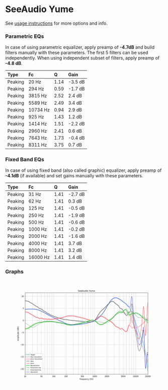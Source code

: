 # SeeAudio Yume
See [usage instructions](https://github.com/jaakkopasanen/AutoEq#usage) for more options and info.

### Parametric EQs
In case of using parametric equalizer, apply preamp of **-4.7dB** and build filters manually
with these parameters. The first 5 filters can be used independently.
When using independent subset of filters, apply preamp of **-4.8 dB**.

| Type    | Fc       |    Q | Gain    |
|:--------|:---------|:-----|:--------|
| Peaking | 20 Hz    | 1.14 | -3.5 dB |
| Peaking | 294 Hz   | 0.59 | -1.7 dB |
| Peaking | 3815 Hz  | 2.52 | 2.4 dB  |
| Peaking | 5589 Hz  | 2.49 | 3.4 dB  |
| Peaking | 10734 Hz | 0.94 | 2.9 dB  |
| Peaking | 925 Hz   | 1.43 | 1.2 dB  |
| Peaking | 1414 Hz  | 1.51 | -2.2 dB |
| Peaking | 2960 Hz  | 2.41 | 0.6 dB  |
| Peaking | 7643 Hz  | 1.73 | -0.4 dB |
| Peaking | 8311 Hz  | 3.75 | 0.7 dB  |

### Fixed Band EQs
In case of using fixed band (also called graphic) equalizer, apply preamp of **-4.1dB**
(if available) and set gains manually with these parameters.

| Type    | Fc       |    Q | Gain    |
|:--------|:---------|:-----|:--------|
| Peaking | 31 Hz    | 1.41 | -2.7 dB |
| Peaking | 62 Hz    | 1.41 | 0.3 dB  |
| Peaking | 125 Hz   | 1.41 | -0.5 dB |
| Peaking | 250 Hz   | 1.41 | -1.9 dB |
| Peaking | 500 Hz   | 1.41 | -0.6 dB |
| Peaking | 1000 Hz  | 1.41 | -0.2 dB |
| Peaking | 2000 Hz  | 1.41 | -1.6 dB |
| Peaking | 4000 Hz  | 1.41 | 3.7 dB  |
| Peaking | 8000 Hz  | 1.41 | 3.2 dB  |
| Peaking | 16000 Hz | 1.41 | 1.4 dB  |

### Graphs
![](./SeeAudio%20Yume.png)
